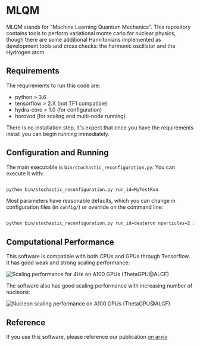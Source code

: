 # MLQM

MLQM stands for "Machine Learning Quantum Mechanics".  This repository contains tools to perform variational monte carlo for nuclear physics, though there are some additional Hamiltonians implemented as development tools and cross checks: the harmonic oscillator and the Hydrogen atom.

## Requirements

The requirements to run this code are:
- python > 3.6
- tensorflow > 2.X (not TF1 compatible)
- hydra-core > 1.0 (for configuration)
- horovod (for scaling and multi-node running)


There is no installation step, it's expect that once you have the requirements install you can begin running immediately.


## Configuration and Running

The main executable is `bin/stochastic_reconfiguration.py`.  You can execute it with:
```bash

python bin/stochastic_reconfiguration.py run_id=MyTestRun 

```

Most parameters have reasonable defaults, which you can change in configuration files (in `config/`) or override on the command line:

```bash

python bin/stochastic_reconfiguration.py run_id=deuteron nparticles=2 iterations=500 optimizer=AdaptiveDelta [... other argument overrides] 

```

## Computational Performance

This software is compatible with both CPUs and GPUs through Tensorflow.  It has good weak and strong scaling performance:

![Scaling performance for 4He on A100 GPUs (ThetaGPU@ALCF)](https://github.com/coreyjadams/AI-for-QM/blob/master/images/Scaling_Performance.png)

The software also has good scaling performance with increasing number of nucleons:

![Nucleon scaling performance on A100 GPUs (ThetaGPU@ALCF)](https://github.com/coreyjadams/AI-for-QM/blob/master/images/NucleonScaling.png)



## Reference

If you use this software, please reference our publication [on arxiv](https://arxiv.org/abs/2007.14282)
